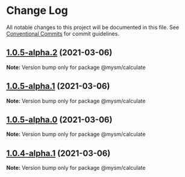 # Change Log

All notable changes to this project will be documented in this file.
See [Conventional Commits](https://conventionalcommits.org) for commit guidelines.

## [1.0.5-alpha.2](https://github.com/madhusudansahu/testing/compare/@mysm/calculate@1.0.5-alpha.1...@mysm/calculate@1.0.5-alpha.2) (2021-03-06)

**Note:** Version bump only for package @mysm/calculate





## [1.0.5-alpha.1](https://github.com/madhusudansahu/testing/compare/@mysm/calculate@1.0.5-alpha.0...@mysm/calculate@1.0.5-alpha.1) (2021-03-06)

**Note:** Version bump only for package @mysm/calculate





## [1.0.5-alpha.0](https://github.com/madhusudansahu/testing/compare/@mysm/calculate@1.0.4-alpha.1...@mysm/calculate@1.0.5-alpha.0) (2021-03-06)

**Note:** Version bump only for package @mysm/calculate





## [1.0.4-alpha.1](https://github.com/madhusudansahu/testing/compare/@mysm/calculate@1.0.4-alpha.0...@mysm/calculate@1.0.4-alpha.1) (2021-03-06)

**Note:** Version bump only for package @mysm/calculate

